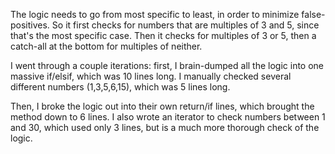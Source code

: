 The logic needs to go from most specific to least, in order to minimize false-positives. So it first checks for numbers that are multiples of 3 and 5, since that's the most specific case. Then it checks for multiples of 3 or 5, then a catch-all at the bottom for multiples of neither.

I went through a couple iterations: first, I brain-dumped all the logic into one massive if/elsif, which was 10 lines long. I manually checked several different numbers (1,3,5,6,15), which was 5 lines long.

Then, I broke the logic out into their own return/if lines, which brought the method down to 6 lines. I also wrote an iterator to check numbers between 1 and 30, which used only 3 lines, but is a much more thorough check of the logic.
